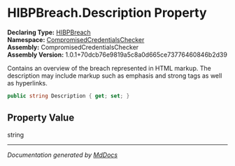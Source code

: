 ﻿<!--  
  <auto-generated>   
    The contents of this file were generated by a tool.  
    Changes to this file may be list if the file is regenerated  
  </auto-generated>   
-->

# HIBPBreach.Description Property

**Declaring Type:** [HIBPBreach](../index.md)  
**Namespace:** [CompromisedCredentialsChecker](../../index.md)  
**Assembly:** CompromisedCredentialsChecker  
**Assembly Version:** 1.0.1+70dcb76e9819a5c8a0d665ce73776460846b2d39

Contains an overview of the breach represented in HTML markup. The description may include markup such as emphasis and strong tags as well as hyperlinks.

```csharp
public string Description { get; set; }
```

## Property Value

string

___

*Documentation generated by [MdDocs](https://github.com/ap0llo/mddocs)*
